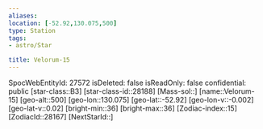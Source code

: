 ```yaml
---
aliases: 
location: [-52.92,130.075,500]
type: Station
tags:
- astro/Star

title: Velorum-15
---
```

SpocWebEntityId: 27572
isDeleted: false
isReadOnly: false
confidential: public
[star-class::B3]
[star-class-id::28188]
[Mass-sol::]
[name::Velorum-15]
[geo-alt::500]
[geo-lon::130.075]
[geo-lat::-52.92]
[geo-lon-v::-0.002]
[geo-lat-v::0.02]
[bright-min::36]
[bright-max::36]
[Zodiac-index::15]
[ZodiacId::28167]
[NextStarId::]



